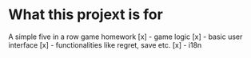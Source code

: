 # What this projext is for
A simple five in a row game homework
[x] - game logic
[x] - basic user interface 
[x] - functionalities like regret, save etc.
[x] - i18n 
